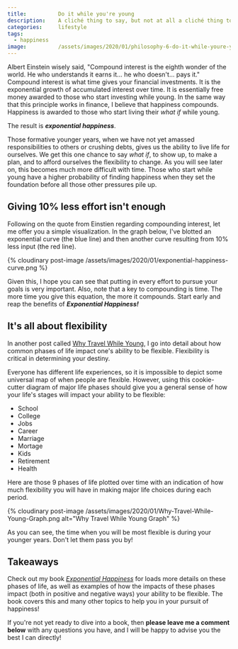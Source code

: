 ```yaml
---
title:			Do it while you're young
description:	A cliché thing to say, but not at all a cliché thing to do! Learn how to make the most out of your youth and live your dreams.
categories:		lifestyle
tags:
  - happiness
image:			/assets/images/2020/01/philosophy-6-do-it-while-youre-young.png
---
```



Albert Einstein wisely said, "Compound interest is the eighth wonder of the world. He who understands it earns it... he who doesn't... pays it." Compound interest is what time gives your financial investments. It is the exponential growth of accumulated interest over time. It is essentially free money awarded to those who start investing while young. In the same way that this principle works in finance, I believe that happiness compounds. Happiness is awarded to those who start living their *what if* while young.

The result is ***exponential happiness***.

Those formative younger years, when we have not yet amassed responsibilities to others or crushing debts, gives us the ability to live life for ourselves. We get this one chance to say *what if*, to show up, to make a plan, and to afford ourselves the flexibility to change. As you will see later on, this becomes much more difficult with time. Those who start while young have a higher probability of finding happiness when they set the foundation before all those other pressures pile up.  

## Giving 10% less effort isn't enough 

Following on the quote from Einstien regarding compounding interest, let me offer you a simple visualization. In the graph below, I've blotted an exponential curve (the blue line) and then another curve resulting from 10% less input (the red line). 

{% cloudinary post-image /assets/images/2020/01/exponential-happiness-curve.png %}

Given this, I hope you can see that putting in every effort to pursue your goals is very important. Also, note that a key to compounding is time. The more time you give this equation, the more it compounds. Start early and reap the benefits of ***Exponential Happiness!***

## It's all about flexibility

In another post called [Why Travel While Young](/why-travel-while-young/), I go into detail about how common phases of life impact one's ability to be flexible. Flexibility is critical in determining your destiny. 

Everyone has different life experiences, so it is impossible to depict some universal map of when people are flexible. However, using this cookie-cutter diagram of major life phases should give you a general sense of how your life's stages will impact your ability to be flexible: 

- School
- College
- Jobs
- Career
- Marriage
- Mortage 
- Kids 
- Retirement 
- Health

Here are those 9 phases of life plotted over time with an indication of how much flexibility you will have in making major life choices during each period. 

{% cloudinary post-image /assets/images/2020/01/Why-Travel-While-Young-Graph.png alt="Why Travel While Young Graph" %}

As you can see, the time when you will be most flexible is during your younger years. Don't let them pass you by! 

## Takeaways 

Check out my book [*Exponential Happiness*](/book/) for loads more details on these phases of life, as well as examples of how the impacts of these phases impact (both in positive and negative ways) your ability to be flexible. The book covers this and many other topics to help you in your pursuit of happiness! 

If you're not yet ready to dive into a book, then **please leave me a comment below** with any questions you have, and I will be happy to advise you the best I can directly! 
